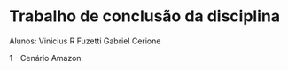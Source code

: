 # Trabalho de conclusão da disciplina

Alunos: Vinicius R Fuzetti
        Gabriel Cerione
        
1 - Cenário Amazon
